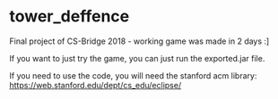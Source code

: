 # tower_deffence
Final project of CS-Bridge 2018 - working game was made in 2 days :]

If you want to just try the game, you can just run the exported.jar file.

If you need to use the code, you will need the stanford acm library: https://web.stanford.edu/dept/cs_edu/eclipse/
